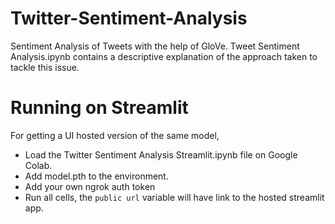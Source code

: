 # Twitter-Sentiment-Analysis
Sentiment Analysis of Tweets with the help of GloVe. Tweet Sentiment Analysis.ipynb contains a descriptive explanation of the approach taken to tackle this issue.

# Running on Streamlit
For getting a UI hosted version of the same model,
* Load the Twitter Sentiment Analysis Streamlit.ipynb file on Google Colab.
* Add model.pth to the environment. 
* Add your own ngrok auth token
* Run all cells, the ```public url``` variable will have link to the hosted streamlit app.
